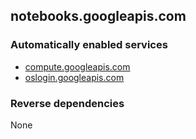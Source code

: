 ## notebooks.googleapis.com

### Automatically enabled services

* [compute.googleapis.com](../compute.googleapis.com/)
* [oslogin.googleapis.com](../oslogin.googleapis.com/)

### Reverse dependencies

None
